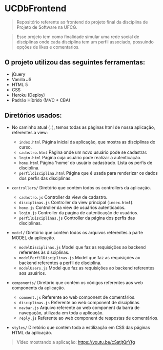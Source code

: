 # UCDbFrontend
> Repositório referente ao frontend do projeto final da disciplina de Projeto de Software na UFCG.

> Esse projeto tem como finalidade simular uma rede social de disciplinas onde cada disciplina tem um perfil associado, possuindo opções de likes e comentarios.


## O projeto utilizou das seguintes ferramentas:

- jQuery
- Vanilla JS
- HTML 5
- CSS
- Heroku (Deploy)
- Padrão Híbrido (MVC + CBA)

## Diretórios usados:

- No caminho atual (`.`), temos todas as páginas html de nossa aplicação, referentes a view:
    - `index.html` Página inicial da aplicação, que mostra as disciplinas do curso.
    - `cadastro.html` Página onde um novo usuário pode se cadastrar.
    - `login.html` Página cuja usuário pode realizar a autenticação.
    - `home.html` Página 'home' do usuário cadastrado. Lista os perfis de disciplina.
    - `perfildisciplina.html` Página que é usada para renderizar os dados dos perfis das disciplinas.

- `controllers/` Diretório que contém todos os controllers da aplicação.
    - `cadastro.js` Controller da view de cadastro.
    - `disciplinas.js` Controller da view principal (`index.html`).
    - `home.js` Controller da view de usuários autenticados.
    - `login.js` Controller da página de autenticação de usuários.
    - `perfilDisciplinas.js` Controller da página dos perfis das disciplinas.

- `model/` Diretório que contém todos os arquivos referentes a parte MODEL da aplicação.
    - `modelDisciplinas.js` Model que faz as requisições ao backend referentes às disciplinas.
    - `modelPerfilDisciplinas.js` Model que faz as requisições ao backend referentes a perfil de disciplina.
    - `modelUsers.js` Model que faz as requisições ao backend referentes aos usuários.

- `components/` Diretório que contém os códigos referentes aos web components da aplicação.
    - `comment.js` Referente ao web component de comentários.
    - `disciplinas.js` Referente ao web component de disciplinas.
    - `navbar.js` Arquivo referente ao web component da barra de navegação, utilizada em toda a aplicação.
    - `reply.js` Referente ao web component de respostas de comentários. 

- `styles/` Diretório que contém toda a estilização em CSS das páginas HTML da aplicação.

> Vídeo mostrando a aplicação: https://youtu.be/cSatjtQrYfg